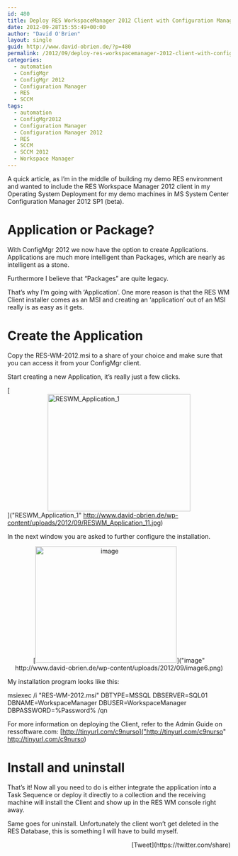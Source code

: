 ```yaml
---
id: 480
title: Deploy RES WorkspaceManager 2012 Client with Configuration Manager 2012
date: 2012-09-28T15:55:49+00:00
author: "David O'Brien"
layout: single
guid: http://www.david-obrien.de/?p=480
permalink: /2012/09/deploy-res-workspacemanager-2012-client-with-configuration-manager-2012/
categories:
  - automation
  - ConfigMgr
  - ConfigMgr 2012
  - Configuration Manager
  - RES
  - SCCM
tags:
  - automation
  - ConfigMgr2012
  - Configuration Manager
  - Configuration Manager 2012
  - RES
  - SCCM
  - SCCM 2012
  - Workspace Manager
---
```

A quick article, as I’m in the middle of building my demo RES environment and wanted to include the RES Workspace Manager 2012 client in my Operating System Deployment for my demo machines in MS System Center Configuration Manager 2012 SP1 (beta).

# Application or Package?

With ConfigMgr 2012 we now have the option to create Applications. Applications are much more intelligent than Packages, which are nearly as intelligent as a stone.
  
Furthermore I believe that “Packages” are quite legacy.

That’s why I’m going with ‘Application’. One more reason is that the RES WM Client installer comes as an MSI and creating an ‘application’ out of an MSI really is as easy as it gets.

# 

# Create the Application

Copy the RES-WM-2012.msi to a share of your choice and make sure that you can access it from your ConfigMgr client.
  
Start creating a new Application, it’s really just a few clicks.

[<img style="background-image: none; float: none; padding-top: 0px; padding-left: 0px; margin-left: auto; display: block; padding-right: 0px; margin-right: auto; border-width: 0px;" title="RESWM_Application_1" src="http://www.david-obrien.de/wp-content/uploads/2012/09/RESWM_Application_1_thumb.jpg" alt="RESWM_Application_1" width="322" height="265" border="0" />]("RESWM_Application_1" http://www.david-obrien.de/wp-content/uploads/2012/09/RESWM_Application_11.jpg)

In the next window you are asked to further configure the installation.

<p align="center">
  [<img style="background-image: none; padding-top: 0px; padding-left: 0px; display: inline; padding-right: 0px; border-width: 0px;" title="image" src="http://www.david-obrien.de/wp-content/uploads/2012/09/image_thumb6.png" alt="image" width="319" height="263" border="0" />]("image" http://www.david-obrien.de/wp-content/uploads/2012/09/image6.png)
</p>

My installation program looks like this:

msiexec /i "RES-WM-2012.msi" DBTYPE=MSSQL DBSERVER=SQL01 DBNAME=WorkspaceManager DBUSER=WorkspaceManager DBPASSWORD=%Password% /qn

For more information on deploying the Client, refer to the Admin Guide on ressoftware.com: [http://tinyurl.com/c9nurso]("http://tinyurl.com/c9nurso" http://tinyurl.com/c9nurso)

# Install and uninstall

That’s it! Now all you need to do is either integrate the application into a Task Sequence or deploy it directly to a collection and the receiving machine will install the Client and show up in the RES WM console right away.
  
Same goes for uninstall. Unfortunately the client won’t get deleted in the RES Database, this is something I will have to build myself. 

<div style="float: right; margin-left: 10px;">
  [Tweet](https://twitter.com/share)
</div>


